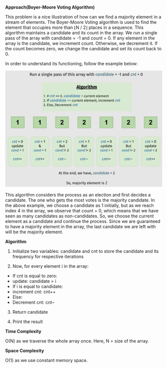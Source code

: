 <!-- Output copied to clipboard! -->

<!-- You have some errors, warnings, or alerts. If you are using reckless mode, turn it off to see inline alerts.
* ERRORs: 0
* WARNINGs: 0
* ALERTS: 1 -->

**Approach(Boyer-Moore Voting Algorithm)**

This problem is a nice illustration of how can we find a majority element in a stream of elements. The Boyer-Moore Voting algorithm is used to find the element that occupies more than ⌊N / 2⌋ places in a sequence. This algorithm maintains a candidate and its count in the array. We run a single pass of the array with candidate = -1 and count = 0. If any element in the array is the candidate, we increment count. Otherwise, we decrement it. If the count becomes zero, we change the candidate and set its count back to 0.

In order to understand its functioning, follow the example below:


![alt_text](https://github.com/firoze-hossain/LeetCode/blob/master/src/com/leetcode/images/Boyer-Moore%20Voting%20Algorithm.png "Boyer-Moore Voting Algorithm")


This algorithm considers the process as an election and first decides a candidate. The one who gets the most votes is the majority candidate. In the above example, we choose a candidate as 1 initially, but as we reach index 4 in the array, we observe that count = 0, which means that we have seen as many candidates as non-candidates. So, we choose the current element as a candidate and continue the process. Since we are guaranteed to have a majority element in the array, the last candidate we are left with will be the majority element.

**Algorithm**

1. Initialize two variables: candidate and cnt to store the candidate and its frequency for respective iterations

2. Now, for every element i in the array:



* If cnt is equal to zero:
* update: candidate = i
* If i is equal to candidate:
* increment cnt: cnt++
* Else:
* Decrement cnt: cnt–

3. Return candidate

4. Print the result

**Time Complexity**

O(N) as we traverse the whole array once. Here, N = size of the array.

**Space Complexity**

O(1) as we use constant memory space.
